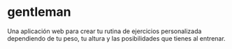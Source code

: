 # gentleman
Una aplicación web para crear tu rutina de ejercicios personalizada dependiendo de tu peso, tu altura y las posibilidades que tienes al entrenar.
